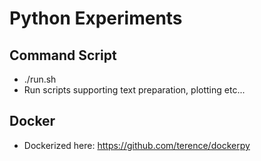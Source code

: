 # Python Experiments


## Command Script
- ./run.sh
- Run scripts supporting text preparation, plotting etc...

## Docker
- Dockerized here: https://github.com/terence/dockerpy
